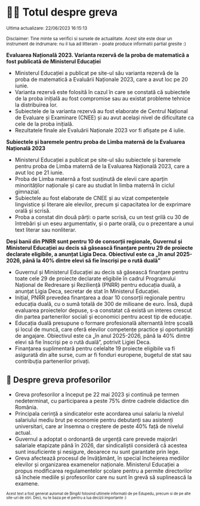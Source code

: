 # 👩‍🏫 Totul despre greva
<sub>Ultima actualizare: 22/06/2023 16:15:13</sub>

<sub>Disclaimer: Tine minte sa verifici si sursele de actualitate. Acest site este doar un instrument de indrumare: nu il lua ad litteram - poate produce informatii partial gresite :)</sub>

**Evaluarea Națională 2023. Varianta rezervă de la proba de matematică a fost publicată de Ministerul Educației**

- Ministerul Educației a publicat pe site-ul său varianta rezervă de la proba de matematică a Evaluării Naționale 2023, care a avut loc pe 20 iunie.
- Varianta rezervă este folosită în cazul în care se constată că subiectele de la proba inițială au fost compromise sau au existat probleme tehnice la distribuirea lor.
- Subiectele de la varianta rezervă au fost elaborate de Centrul Național de Evaluare și Examinare (CNEE) și au avut același nivel de dificultate ca cele de la proba inițială.
- Rezultatele finale ale Evaluării Naționale 2023 vor fi afișate pe 4 iulie.

**Subiectele și baremele pentru proba de Limba maternă de la Evaluarea Națională 2023**

- Ministerul Educației a publicat pe site-ul său subiectele și baremele pentru proba de Limba maternă de la Evaluarea Națională 2023, care a avut loc pe 21 iunie.
- Proba de Limba maternă a fost susținută de elevii care aparțin minorităților naționale și care au studiat în limba maternă în ciclul gimnazial.
- Subiectele au fost elaborate de CNEE și au vizat competențele lingvistice și literare ale elevilor, precum și capacitatea lor de exprimare orală și scrisă.
- Proba a constat din două părți: o parte scrisă, cu un test grilă cu 30 de întrebări și un eseu argumentativ, și o parte orală, cu o prezentare a unui text literar sau nonliterar.

**Deși banii din PNRR sunt pentru 10 de consorții regionale, Guvernul și Ministerul Educației au decis să găsească finanțare pentru 29 de proiecte declarate eligibile, a anunțat Ligia Deca. Obiectivul este ca „în anul 2025-2026, până la 40% dintre elevi să fie înscriși pe o rută duală”**

- Guvernul și Ministerul Educației au decis să găsească finanțare pentru toate cele 29 de proiecte declarate eligibile în cadrul Programului Național de Redresare și Reziliență (PNRR) pentru educația duală, a anunțat Ligia Deca, secretar de stat în Ministerul Educației.
- Inițial, PNRR prevedea finanțarea a doar 10 consorții regionale pentru educația duală, cu o sumă totală de 300 de milioane de euro. Însă, după evaluarea proiectelor depuse, s-a constatat că există un interes crescut din partea partenerilor sociali și economici pentru acest tip de educație.
- Educația duală presupune o formare profesională alternantă între școală și locul de muncă, care oferă elevilor competențe practice și oportunități de angajare. Obiectivul este ca „în anul 2025-2026, până la 40% dintre elevi să fie înscriși pe o rută duală”, potrivit Ligiei Deca.
- Finanțarea suplimentară pentru celelalte 19 proiecte eligibile va fi asigurată din alte surse, cum ar fi fonduri europene, bugetul de stat sau contribuția partenerilor privați.

## 🏫 Despre greva profesorilor

- Greva profesorilor a început pe 22 mai 2023 și continuă pe termen nedeterminat, cu participarea a peste 75% dintre cadrele didactice din România.
- Principala cerință a sindicatelor este acordarea unui salariu la nivelul salariului mediu brut pe economie pentru debutanți sau asistenți universitari, care ar însemna o creștere de peste 40% față de nivelul actual.
- Guvernul a adoptat o ordonanță de urgență care prevede majorări salariale etapizate până în 2026, dar sindicaliștii consideră că acestea sunt insuficiente și nesigure, deoarece nu sunt garantate prin lege.
- Greva afectează procesul de învățământ, în special încheierea mediilor elevilor și organizarea examenelor naționale. Ministerul Educației a propus modificarea regulamentelor școlare pentru a permite directorilor să încheie mediile și profesorilor care nu sunt în grevă să suplinească la examene.


<sub><sub>Acest text a fost generat automat de BingAI folosind ultimele informatii de pe Edupedu, precum si de pe alte site-uri de stiri. Deci, nu te baza pe el pentru a lua decizii importante :)</sub></sub>